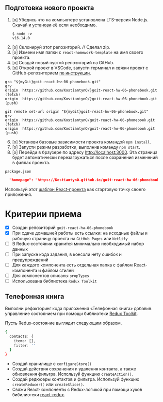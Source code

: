 ## Подготовка нового проекта

1. [x] Убедись что на компьютере установлена LTS-версия Node.js.
       [Скачай и установи](https://nodejs.org/en/) её если необходимо.
   ```shell
   $ node -v
   v16.14.0
   ```
2. [x] Склонируй этот репозиторий. // Сделал zip.
3. [x] Измени имя папки с `react-homework-template` на имя своего проекта.
4. [x] Создай новый пустой репозиторий на GitHub.
5. [x] Открой проект в VSCode, запусти терминал и свяжи проект с
       GitHub-репозиторием
       [по инструкции](https://docs.github.com/en/get-started/getting-started-with-git/managing-remote-repositories#changing-a-remote-repositorys-url).

```shell
gra "${myGit}goit-react-hw-06-phonebook.git"
grv
origin  https://github.com/KostiantynO/}goit-react-hw-06-phonebook.git (fetch)
origin  https://github.com/KostiantynO/}goit-react-hw-06-phonebook.git (push)

git remote set-url origin "${myGit}goit-react-hw-06-phonebook.git"
grv
origin  https://github.com/KostiantynO/goit-react-hw-06-phonebook.git (fetch)
origin  https://github.com/KostiantynO/goit-react-hw-06-phonebook.git (push)
```

6. [x] Установи базовые зависимости проекта командой `npm install`.
7. [x] Запусти режим разработки, выполнив команду `npm start`.
8. [x] Перейди в браузере по адресу
       [http://localhost:3000](http://localhost:3000). Эта страница будет
       автоматически перезагружаться после сохранения изменений в файлах
       проекта.

`package.json`

```json
  "homepage": "https://KostiantynO.github.io/goit-react-hw-06-phonebook/",
```

Используй этот
[шаблон React-проекта](https://github.com/goitacademy/react-homework-template#readme)
как стартовую точку своего приложения.

# Критерии приема

- [x] Создан репозиторий `goit-react-hw-06-phonebook`
- [x] При сдаче домашней работы есть ссылки: на исходные файлы и рабочую
      страницу проекта на `GitHub Pages` или `Netlify`
- [ ] В Redux-состоянии хранится минимально необходимый набор данных
- [ ] При запуске кода задания, в консоли нету ошибок и предупреждений
- [ ] Для каждого компонента есть отдельная папка с файлом React-компонента и
      файлом стилей
- [ ] Для компонентов описаны `propTypes`
- [ ] Использована библиотека `Redux Toolkit`

## Телефонная книга

Выполни рефакторинг кода приложения «Телефонная книга» добавив управление
состоянием при помощи библиотеки [Redux Toolkit](https://redux-toolkit.js.org/).

Пусть Redux-состояние выглядит следующим образом.

```bash
{
  contacts: {
    items: [],
    filter: ''
  }
}
```

- Создай хранилище с `configureStore()`
- Создай действия сохранения и удаления контакта, а также обновления фильтра.
  Используй функцию `createAction()`.
- Создай редюсеры контактов и фильтра. Используй функцию `createReducer()` или
  `createSlice()`.
- Свяжи React-компоненты с Redux-логикой при помощи хуков бибилиотеки
  [react-redux](https://react-redux.js.org/).
